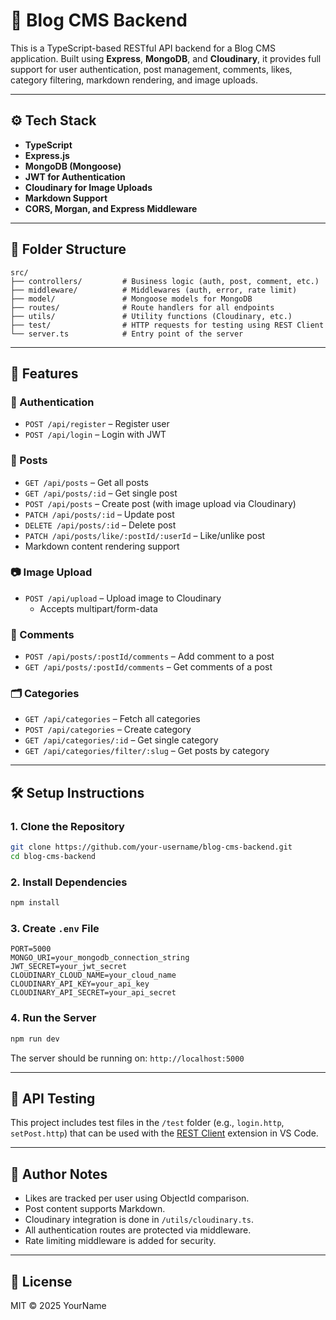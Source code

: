 # 📝 Blog CMS Backend

This is a TypeScript-based RESTful API backend for a Blog CMS application. Built using **Express**, **MongoDB**, and **Cloudinary**, it provides full support for user authentication, post management, comments, likes, category filtering, markdown rendering, and image uploads.

---

## ⚙️ Tech Stack

- **TypeScript**
- **Express.js**
- **MongoDB (Mongoose)**
- **JWT for Authentication**
- **Cloudinary for Image Uploads**
- **Markdown Support**
- **CORS, Morgan, and Express Middleware**

---

## 📁 Folder Structure

```
src/
├── controllers/         # Business logic (auth, post, comment, etc.)
├── middleware/          # Middlewares (auth, error, rate limit)
├── model/               # Mongoose models for MongoDB
├── routes/              # Route handlers for all endpoints
├── utils/               # Utility functions (Cloudinary, etc.)
├── test/                # HTTP requests for testing using REST Client
└── server.ts            # Entry point of the server
```

---

## 🚀 Features

### 🔐 Authentication

- `POST /api/register` – Register user
- `POST /api/login` – Login with JWT

### 📝 Posts

- `GET /api/posts` – Get all posts
- `GET /api/posts/:id` – Get single post
- `POST /api/posts` – Create post (with image upload via Cloudinary)
- `PATCH /api/posts/:id` – Update post
- `DELETE /api/posts/:id` – Delete post
- `PATCH /api/posts/like/:postId/:userId` – Like/unlike post
- Markdown content rendering support

### 📷 Image Upload

- `POST /api/upload` – Upload image to Cloudinary
  - Accepts multipart/form-data

### 💬 Comments

- `POST /api/posts/:postId/comments` – Add comment to a post
- `GET /api/posts/:postId/comments` – Get comments of a post

### 🗂 Categories

- `GET /api/categories` – Fetch all categories
- `POST /api/categories` – Create category
- `GET /api/categories/:id` – Get single category
- `GET /api/categories/filter/:slug` – Get posts by category

---

## 🛠 Setup Instructions

### 1. Clone the Repository

```bash
git clone https://github.com/your-username/blog-cms-backend.git
cd blog-cms-backend
```

### 2. Install Dependencies

```bash
npm install
```

### 3. Create `.env` File

```env
PORT=5000
MONGO_URI=your_mongodb_connection_string
JWT_SECRET=your_jwt_secret
CLOUDINARY_CLOUD_NAME=your_cloud_name
CLOUDINARY_API_KEY=your_api_key
CLOUDINARY_API_SECRET=your_api_secret
```

### 4. Run the Server

```bash
npm run dev
```

The server should be running on: `http://localhost:5000`

---

## 📂 API Testing

This project includes test files in the `/test` folder (e.g., `login.http`, `setPost.http`) that can be used with the [REST Client](https://marketplace.visualstudio.com/items?itemName=humao.rest-client) extension in VS Code.

---

## 🧠 Author Notes

- Likes are tracked per user using ObjectId comparison.
- Post content supports Markdown.
- Cloudinary integration is done in `/utils/cloudinary.ts`.
- All authentication routes are protected via middleware.
- Rate limiting middleware is added for security.

---

## 📜 License

MIT © 2025 YourName
